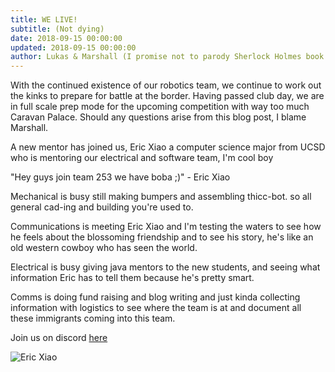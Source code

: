 ```yaml
---
title: WE LIVE!
subtitle: (Not dying)
date: 2018-09-15 00:00:00
updated: 2018-09-15 00:00:00
author: Lukas & Marshall (I promise not to parody Sherlock Holmes book titles)
---
```


With the continued existence of our robotics team, we continue to work out the kinks to prepare for battle at the border.
Having passed club day, we are in full scale prep mode for the upcoming competition with way too much Caravan Palace.
Should any questions arise from this blog post, I blame Marshall.

A new mentor has joined us, Eric Xiao a computer science major from UCSD who is mentoring our electrical and software team,
I'm cool boy

"Hey guys join team 253 we have boba ;)" - Eric Xiao

Mechanical is busy still making bumpers and assembling thicc-bot. so all general cad-ing and building you're used to.

Communications is meeting Eric Xiao and I'm testing the waters to see how he feels about
the blossoming friendship and to see his story, he's like an old western cowboy who has seen the world.

Electrical is busy giving java mentors to the new students, and seeing what information Eric has to tell them because he's pretty smart.

Comms is doing fund raising and blog writing and just kinda collecting information with logistics to see where the team is at and document all these immigrants coming into this team.

Join us on discord <a href="https://discordapp.com/invite/RshDdxa">here</a>

![Eric Xiao](/images/20180915/ThingAMABob.PNG)
